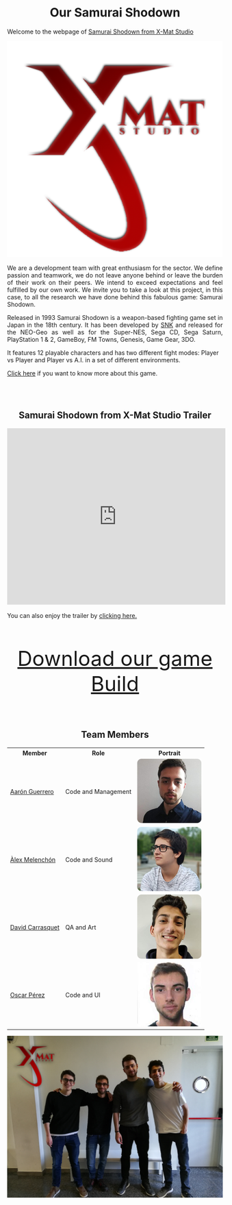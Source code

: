 <h1  align="center" id="our-samurai-shodown">Our Samurai Shodown</h1>

<p>Welcome to the webpage of <a href="https://github.com/AaronGCProg/SamuraiShodown-XMatStudio">Samurai Shodown from X-Mat Studio</a></p>


<p align="center"><img src="https://github.com/AaronGCProg/SamuraiShodown-XMatStudio/raw/master/Wiki%20Screenshots/welcomeWiki_captures/logoXMat_byAGC.png?raw=true" alt="Official X-Mat Logo" class="center"></p>


<p align="justify">We are a development team with great enthusiasm for the sector. We define passion and teamwork, we do not leave anyone behind or leave the burden of their work on their peers. We intend to exceed expectations and feel fulfilled by our own work. We invite you to take a look at this project, in this case, to all the research we have done behind this fabulous game: Samurai Shodown.</p>


<p align="justify">Released in 1993 Samurai Shodown is a weapon-based fighting game set in Japan in the 18th century. It has been developed by <a href="https://www.snk-corp.co.jp/us/">SNK</a> and released for the NEO-Geo as well as for the Super-NES, Sega CD, Sega Saturn, PlayStation 1 & 2, GameBoy, FM Towns, Genesis, Game Gear, 3DO.

It features 12 playable characters and has two different fight modes: Player vs Player and Player vs A.I. in a set of different environments.</p>

<a href="https://github.com/AaronGCProg/SamuraiShodown-XMatStudio/wiki/General-Analysis">Click here</a> if you want to know more about this game.

<br><br>

<h2  align="center" id="samurai-shodown-x-mat-studio">Samurai Shodown from X-Mat Studio Trailer</h2>

<iframe width="510" height="412"
src="https://www.youtube.com/embed/P8MXNEiODTw" frameborder="0" allowfullscreen>
</iframe>
<p>You can also enjoy the trailer by  <a href="https://drive.google.com/file/d/1mFSbRy9OxuS2HH5P3BAMak9hAOLAuKGy/view?usp=sharing">clicking here.</a></p>

<br><br>

<center>

<font size="14"><a href="https://aarongcprog.github.io/SamuraiShodown-XMatStudio/">Download our game Build</a></font>

</center>

<br><br>

<center>
  
<h2  align="center" id="team-members">Team Members</h2>

<table style="width:100%">
  <tr>
    <th>Member</th>
    <th>Role</th> 
    <th>Portrait</th>
  </tr>
  <tr>
    <td> <a href="https://github.com/AaronGCProg">Aarón Guerrero</a></td>
    <td>Code and Management</td> 
    <td><img src="https://raw.githubusercontent.com/AaronGCProg/SamuraiShodown-XMatStudio/master/docs/aaronPortrait.png" alt="Aaron" class="inline"></td>
  </tr>
  <tr>
    <td><a href="https://github.com/AlexMelenchon">Àlex Melenchón</a></td>
    <td>Code and Sound</td> 
    <td><img src="https://raw.githubusercontent.com/AaronGCProg/SamuraiShodown-XMatStudio/master/docs/alexPortrait.png" alt="Alex" class="inline"></td>
  </tr>
    <tr>
    <td><a href="https://github.com/davidcarrasquet">David Carrasquet</a></td>
    <td>QA and Art</td> 
    <td><img src="https://raw.githubusercontent.com/AaronGCProg/SamuraiShodown-XMatStudio/master/docs/davidPortrait.png" alt="David" class="inline"></td>
  </tr>
    <tr>
    <td><a href="https://github.com/oscarpm5">Oscar Pérez</a></td>
    <td>Code and UI</td> 
    <td><img src="https://raw.githubusercontent.com/AaronGCProg/SamuraiShodown-XMatStudio/master/docs/oscarPortrait.png" alt="Oscar" class="inline"></td>
  </tr>
</table>

<p align="center"><img src="https://raw.githubusercontent.com/AaronGCProg/SamuraiShodown-XMatStudio/master/docs/team_picture_logo.png" alt="Official X-Mat Logo" class="center"></p>
</center>


<br><br>



